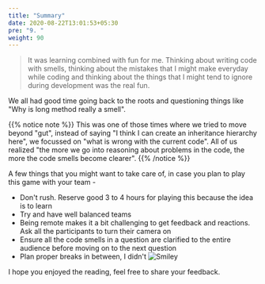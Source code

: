```yaml
---
title: "Summary"
date: 2020-08-22T13:01:53+05:30
pre: "9. "
weight: 90
---
```


> It was learning combined with fun for me. Thinking about writing code with smells, thinking about the mistakes that I might make everyday while coding and thinking about the things that I might
> tend to ignore during development was the real fun.

We all had good time going back to the roots and questioning things like "Why is long method really a smell". 

{{% notice note %}}
This was one of those times where we tried to move beyond "gut", instead of saying "I think I can create an inheritance hierarchy here", we focussed on "what is wrong with the current code".
All of us realized "the more we go into reasoning about problems in the code, the more the code smells become clearer". 
{{% /notice %}}

A few things that you might want to take care of, in case you plan to play this game with your team -
+ Don't rush. Reserve good 3 to 4 hours for playing this because the idea is to learn 
+ Try and have well balanced teams
+ Being remote makes it a bit challenging to get feedback and reactions. Ask all the participants to turn their camera on
+ Ensure all the code smells in a question are clarified to the entire audience before moving on to the next question
+ Plan proper breaks in between, I didn't ![Smiley](/images/smiley.png?width=20px&classes=smiley)

I hope you enjoyed the reading, feel free to share your feedback.  